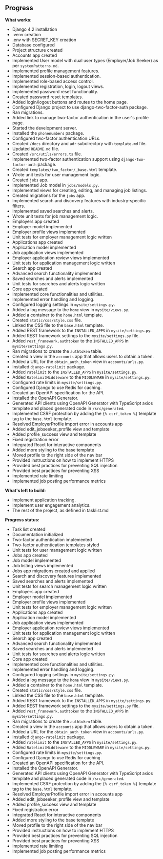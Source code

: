 ## Progress

**What works:**
- Django 4.2 installation
- .venv creation
- .env with SECRET_KEY creation
- Database configured
- Project structure created
- Accounts app created
- Implemented User model with dual user types (Employer/Job Seeker) as per `systemPatterns.md`.
- Implemented profile management features.
- Implemented session-based authentication.
- Implemented role-based access control.
- Implemented registration, login, logout views.
- Implemented password reset functionality.
- Created password reset templates.
- Added login/logout buttons and routes to the home page.
- Configured Django project to use django-two-factor-auth package.
- Ran migrations.
- Added link to manage two-factor authentication in the user's profile page.
- Started the development server.
- Installed the `phonenumbers` package.
- Configured two-factor authentication URLs.
- Created `/docs` directory and `adr` subdirectory with `template.md` file.
- Updated `README.md` file.
- Created `/src/utils/errors.ts` file.
- Implemented two-factor authentication support using `django-two-factor-auth` package.
- Created `templates/two_factor/_base.html` template.
- Wrote unit tests for user management logic.
- Created `jobs` app.
- Implemented Job model in `jobs/models.py`.
- Implemented views for creating, editing, and managing job listings.
- Created migrations for the `jobs` app.
- Implemented search and discovery features with industry-specific filters.
- Implemented saved searches and alerts.
- Wrote unit tests for job management logic.
- Employers app created
- Employer model implemented
- Employer profile views implemented
- Unit tests for employer management logic written
- Applications app created
- Application model implemented
- Job application views implemented
- Employer application review views implemented
- Unit tests for application management logic written
- Search app created
- Advanced search functionality implemented
- Saved searches and alerts implemented
- Unit tests for searches and alerts logic written
- Core app created
- Implemented core functionalities and utilities.
- Implemented error handling and logging.
- Configured logging settings in `mysite/settings.py`.
- Added a log message to the `home` view in `mysite/views.py`.
- Added a container to the `home.html` template.
- Created `static/css/style.css` file.
- Linked the CSS file to the `base.html` template.
- Added REST framework to the `INSTALLED_APPS` in `mysite/settings.py`.
- Added REST framework settings to the `mysite/settings.py` file.
- Added `rest_framework.authtoken` to the `INSTALLED_APPS` in `mysite/settings.py`.
- Ran migrations to create the `authtoken` table.
- Created a view in the `accounts` app that allows users to obtain a token.
- Added a URL for the `obtain_auth_token` view in `accounts/urls.py`.
- Installed `django-ratelimit` package.
- Added `ratelimit` to the `INSTALLED_APPS` in `mysite/settings.py`.
- Added `RatelimitMiddleware` to the `MIDDLEWARE` in `mysite/settings.py`.
- Configured rate limits in `mysite/settings.py`.
- Configured Django to use Redis for caching.
- Created an OpenAPI specification for the API.
- Installed the OpenAPI Generator.
- Generated API clients using OpenAPI Generator with TypeScript axios template and placed generated code in `/src/generated`.
- Implemented CSRF protection by adding the `{% csrf_token %}` template tag to the `base.html` template.
- Resolved EmployerProfile import error in accounts app
- Added edit_jobseeker_profile view and template
- Added profile_success view and template
- Fixed registration error
- Integrated React for interactive components
- Added more styling to the base template
- Moved profile to the right side of the nav bar
- Provided instructions on how to implement HTTPS
- Provided best practices for preventing SQL injection
- Provided best practices for preventing XSS
- Implemented rate limiting
- Implemented job posting performance metrics

**What's left to build:**
- Implement application tracking.
- Implement user engagement analytics.
- The rest of the project, as defined in tasklist.md

**Progress status:**
- Task list created
- Documentation initialized
- Two-factor authentication implemented
- Two-factor authentication templates styled
- Unit tests for user management logic written
- Jobs app created
- Job model implemented
- Job listing views implemented
- Jobs app migrations created and applied
- Search and discovery features implemented
- Saved searches and alerts implemented
- Unit tests for search management logic written
- Employers app created
- Employer model implemented
- Employer profile views implemented
- Unit tests for employer management logic written
- Applications app created
- Application model implemented
- Job application views implemented
- Employer application review views implemented
- Unit tests for application management logic written
- Search app created
- Advanced search functionality implemented
- Saved searches and alerts implemented
- Unit tests for searches and alerts logic written
- Core app created
- Implemented core functionalities and utilities.
- Implemented error handling and logging.
- Configured logging settings in `mysite/settings.py`.
- Added a log message to the `home` view in `mysite/views.py`.
- Added a container to the `home.html` template.
- Created `static/css/style.css` file.
- Linked the CSS file to the `base.html` template.
- Added REST framework to the `INSTALLED_APPS` in `mysite/settings.py`.
- Added REST framework settings to the `mysite/settings.py` file.
- Added `rest_framework.authtoken` to the `INSTALLED_APPS` in `mysite/settings.py`.
- Ran migrations to create the `authtoken` table.
- Created a view in the `accounts` app that allows users to obtain a token.
- Added a URL for the `obtain_auth_token` view in `accounts/urls.py`.
- Installed `django-ratelimit` package.
- Added `ratelimit` to the `INSTALLED_APPS` in `mysite/settings.py`.
- Added `RatelimitMiddleware` to the `MIDDLEWARE` in `mysite/settings.py`.
- Configured rate limits in `mysite/settings.py`.
- Configured Django to use Redis for caching.
- Created an OpenAPI specification for the API.
- Installed the OpenAPI Generator.
- Generated API clients using OpenAPI Generator with TypeScript axios template and placed generated code in `/src/generated`.
- Implemented CSRF protection by adding the `{% csrf_token %}` template tag to the `base.html` template.
- Resolved EmployerProfile import error in accounts app
- Added edit_jobseeker_profile view and template
- Added profile_success view and template
- Fixed registration error
- Integrated React for interactive components
- Added more styling to the base template
- Moved profile to the right side of the nav bar
- Provided instructions on how to implement HTTPS
- Provided best practices for preventing SQL injection
- Provided best practices for preventing XSS
- Implemented rate limiting
- Implemented job posting performance metrics
